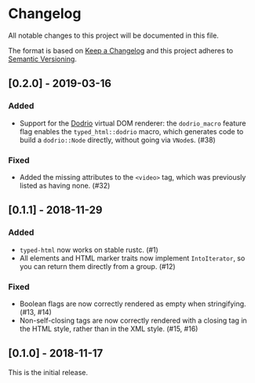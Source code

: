 # Changelog

All notable changes to this project will be documented in this file.

The format is based on [Keep a Changelog](http://keepachangelog.com/en/1.0.0/)
and this project adheres to [Semantic
Versioning](http://semver.org/spec/v2.0.0.html).

## [0.2.0] - 2019-03-16

### Added

* Support for the [Dodrio](https://github.com/fitzgen/dodrio) virtual DOM renderer: the `dodrio_macro` feature flag enables the `typed_html::dodrio` macro, which generates code to build a `dodrio::Node` directly, without going via `VNode`s. (#38)

### Fixed

* Added the missing attributes to the `<video>` tag, which was previously listed as having none. (#32)

## [0.1.1] - 2018-11-29

### Added

* `typed-html` now works on stable rustc. (#1)
* All elements and HTML marker traits now implement `IntoIterator`, so you can return them directly
  from a group. (#12)

### Fixed

* Boolean flags are now correctly rendered as empty when stringifying. (#13, #14)
* Non-self-closing tags are now correctly rendered with a closing tag in the HTML style, rather than
  in the XML style. (#15, #16)

## [0.1.0] - 2018-11-17

This is the initial release.
